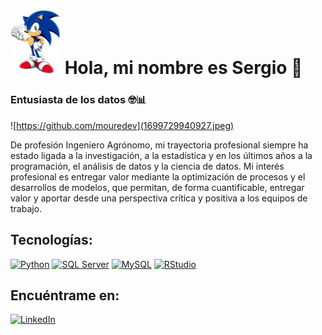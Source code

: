 # <img src="klipartz.com.png" alt="sonic" width="80" />  Hola, mi nombre es Sergio 🤖
### Entusiasta de los datos 🤓📊

![https://github.com/mouredev](1699729940927.jpeg)

De profesión Ingeniero Agrónomo, mi trayectoria profesional siempre ha estado ligada a la investigación, a la estadística y en los últimos años a la programación, el análisis de datos y la ciencia de datos. Mi interés profesional es entregar valor mediante la optimización de procesos y el desarrollos de modelos, que permitan, de forma cuantificable, entregar valor y aportar desde una perspectiva crítica y positiva a los equipos de trabajo.

## Tecnologías:
[![Python](https://img.shields.io/badge/Python-yellow?style=for-the-badge&logo=python&logoColor=white&labelColor=101010)]()
[![SQL Server](https://img.shields.io/badge/Microsoft%20SQL%20Server-CC2927?logo=microsoftsqlserver&logoColor=fff&style=for-the-badge)]()
[![MySQL](https://img.shields.io/badge/MySQL-4479A1?style=for-the-badge&logo=mysql&logoColor=white&labelColor=101010)]()
[![RStudio](https://img.shields.io/badge/RStats-CC2927?logo=rstudio&logoColor=%27red%27&style=for-the-badge)]()

## Encuéntrame en:
[![LinkedIn](https://img.shields.io/badge/LinkedIn-Sergio_Mánquez-0077B5?style=for-the-badge&logo=linkedin&logoColor=white&labelColor=101010)](https://www.linkedin.com/in/smanquez)



<!--
**smanquez/smanquez** is a ✨ _special_ ✨ repository because its `README.md` (this file) appears on your GitHub profile.

Here are some ideas to get you started:

- 🔭 I’m currently working on ...
- 🌱 I’m currently learning ...
- 👯 I’m looking to collaborate on ...
- 🤔 I’m looking for help with ...
- 💬 Ask me about ...
- 📫 How to reach me: ...
- 😄 Pronouns: ...
- ⚡ Fun fact: ...
-->
